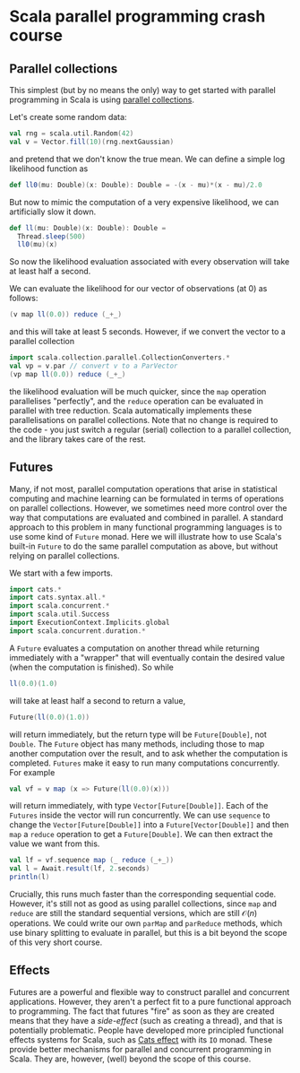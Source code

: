 # Scala parallel programming crash course

## Parallel collections

This simplest (but by no means the only) way to get started with parallel programming in Scala is using [parallel collections](https://docs.scala-lang.org/overviews/parallel-collections/overview.html).

Let's create some random data:
```scala mdoc
val rng = scala.util.Random(42)
val v = Vector.fill(10)(rng.nextGaussian)
```
and pretend that we don't know the true mean. We can define a simple log likelihood function as
```scala mdoc
def ll0(mu: Double)(x: Double): Double = -(x - mu)*(x - mu)/2.0
```
But now to mimic the computation of a very expensive likelihood, we can artificially slow it down.
```scala mdoc
def ll(mu: Double)(x: Double): Double =
  Thread.sleep(500)
  ll0(mu)(x)
```
So now the likelihood evaluation associated with every observation will take at least half a second.

We can evaluate the likelihood for our vector of observations (at 0) as follows:
```scala mdoc
(v map ll(0.0)) reduce (_+_)
```
and this will take at least 5 seconds. However, if we convert the vector to a parallel collection
```scala mdoc
import scala.collection.parallel.CollectionConverters.*
val vp = v.par // convert v to a ParVector
(vp map ll(0.0)) reduce (_+_)
```
the likelihood evaluation will be much quicker, since the `map` operation parallelises "perfectly", and the `reduce` operation can be evaluated in parallel with tree reduction. Scala automatically implements these parallelisations on parallel collections. Note that no change is required to the code - you just switch a regular (serial) collection to a parallel collection, and the library takes care of the rest.


## Futures

Many, if not most, parallel computation operations that arise in statistical computing and machine learning can be formulated in terms of operations on parallel collections. However, we sometimes need more control over the way that computations are evaluated and combined in parallel. A standard approach to this problem in many functional programming languages is to use some kind of `Future` monad. Here we will illustrate how to use Scala's built-in `Future` to do the same parallel computation as above, but without relying on parallel collections.

We start with a few imports.
```scala mdoc
import cats.*
import cats.syntax.all.*
import scala.concurrent.*
import scala.util.Success
import ExecutionContext.Implicits.global
import scala.concurrent.duration.*
```
A `Future` evaluates a computation on another thread while returning immediately with a "wrapper" that will eventually contain the desired value (when the computation is finished). So while
```scala mdoc
ll(0.0)(1.0)
```
will take at least half a second to return a value,
```scala mdoc
Future(ll(0.0)(1.0))
```
will return immediately, but the return type will be `Future[Double]`, not `Double`. The `Future` object has many methods, including those to map another computation over the result, and to ask whether the computation is completed. `Futures` make it easy to run many computations concurrently. For example
```scala mdoc
val vf = v map (x => Future(ll(0.0)(x)))
```
will return immediately, with type `Vector[Future[Double]]`. Each of the `Futures` inside the vector will run concurrently. We can use `sequence` to change the `Vector[Future[Double]]` into a `Future[Vector[Double]]` and then `map` a `reduce` operation to get a `Future[Double]`. We can then extract the value we want from this.
```scala mdoc
val lf = vf.sequence map (_ reduce (_+_))
val l = Await.result(lf, 2.seconds)
println(l)
```
Crucially, this runs much faster than the corresponding sequential code. However, it's still not as good as using parallel collections, since `map` and `reduce` are still the standard sequential versions, which are still $\mathcal{O}(n)$ operations. We could write our own `parMap` and `parReduce` methods, which use binary splitting to evaluate in parallel, but this is a bit beyond the scope of this very short course.

## Effects

Futures are a powerful and flexible way to construct parallel and concurrent applications. However, they aren't a perfect fit to a pure functional approach to programming. The fact that futures "fire" as soon as they are created means that they have a *side-effect* (such as creating a thread), and that is potentially problematic. People have developed more principled functional effects systems for Scala, such as [Cats effect](https://typelevel.org/cats-effect/) with its `IO` monad. These provide better mechanisms for parallel and concurrent programming in Scala. They are, however, (well) beyond the scope of this course. 

